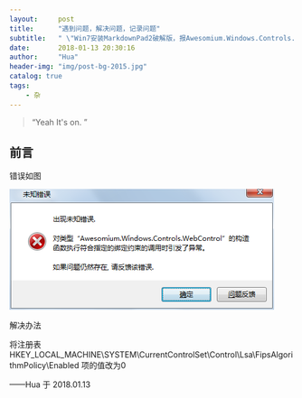 ```yaml
---
layout:     post
title:      "遇到问题，解决问题，记录问题"
subtitle:   " \"Win7安装MarkdownPad2破解版，报Awesomium.Windows.Controls.WebControl 错误的解决方案\""
date:       2018-01-13 20:30:16
author:     "Hua"
header-img: "img/post-bg-2015.jpg"
catalog: true
tags:
    - 杂
---
```


> “Yeah It's on. ”


## 前言

错误如图

![img](https://github.com/huapro/huapro.github.io/blob/master/img/in-post/post-technical-2018/2018-01-13-error-of-markdown.jpg)

解决办法

将注册表 
HKEY_LOCAL_MACHINE\SYSTEM\CurrentControlSet\Control\Lsa\FipsAlgorithmPolicy\Enabled 
项的值改为0

——Hua 于 2018.01.13
